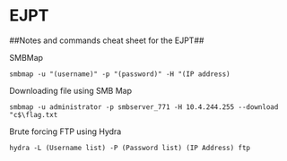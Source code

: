 # EJPT
##Notes and commands cheat sheet for the EJPT##


SMBMap

```smbmap -u "(username)" -p "(password)" -H "(IP address)```

Downloading file using SMB Map

```smbmap -u administrator -p smbserver_771 -H 10.4.244.255 --download "c$\flag.txt```

Brute forcing FTP using Hydra

```hydra -L (Username list) -P (Password list) (IP Address) ftp```
